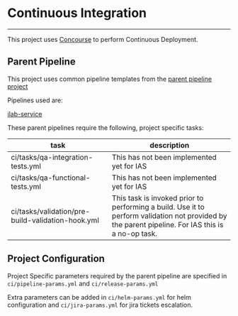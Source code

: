 # Continuous Integration
---

This project uses [Concourse](https://concourse-ci.org/) to perform Continuous Deployment.

## Parent Pipeline
This project uses common pipeline templates from the [parent pipeline project](https://stash.tools.deloitteinnovation.us/projects/DL/repos/parent-pipeline/browse)

Pipelines used are:

[ilab-service](https://stash.tools.deloitteinnovation.us/projects/DL/repos/parent-pipeline/browse/pipelines/ilab-service.md)


These parent pipelines require the following, project specific tasks:

| task | description |
| --- | --- |
| ci/tasks/qa-integration-tests.yml | This has not been implemented yet for IAS |
| ci/tasks/qa-functional-tests.yml | This has not been implemented yet for IAS |
| ci/tasks/validation/pre-build-validation-hook.yml | This task is invoked prior to performing a build.  Use it to perform validation not provided by the parent pipeline.  For IAS this is a no-op task. |

## Project Configuration

Project Specific parameters required by the parent pipeline are specified in `ci/pipeline-params.yml` and `ci/release-params.yml`

Extra parameters can be added in `ci/helm-params.yml` for helm configuration and `ci/jira-params.yml` for jira tickets escalation.


